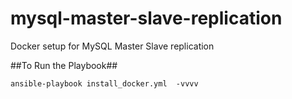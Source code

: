 # mysql-master-slave-replication
Docker setup for MySQL Master Slave replication 

##To Run the Playbook##
```
ansible-playbook install_docker.yml  -vvvv
```
